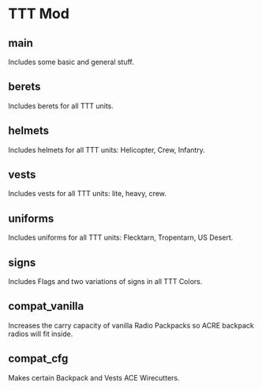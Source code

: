 # TTT Mod

## main

Includes some basic and general stuff.

## berets

Includes berets for all TTT units.

## helmets

Includes helmets for all TTT units: Helicopter, Crew, Infantry.

## vests

Includes vests for all TTT units: lite, heavy, crew.

## uniforms

Includes uniforms for all TTT units: Flecktarn, Tropentarn, US Desert.

## signs

Includes Flags and two variations of signs in all TTT Colors.

## compat_vanilla

Increases the carry capacity of vanilla Radio Packpacks so ACRE backpack radios will fit inside.

## compat_cfg

Makes certain Backpack and Vests ACE Wirecutters.
